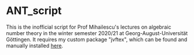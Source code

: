 # ANT_script
This is the inofficial script for Prof Mihailescu's lectures on algebraic number theory in the winter semester 2020/21 at Georg-August-Universität Göttingen.
It requires my custom package "jvftex", which can be found and manually installed [here](https://github.com/vonfalkenstein/jvftex).
